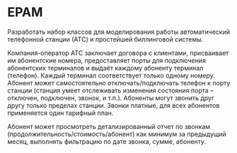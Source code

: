 # EPAM
Разработать набор классов для моделирования работы автоматический телефонной станции (АТС) и простейшей биллинговой системы.

Компания-оператор АТС заключает договора с клиентами, присваивает им абонентские номера, предоставляет порты для подключения абонентских терминалов и выдаёт каждому абоненту терминал (телефон). Каждый терминал соответствует только одному номеру. Абонент может самостоятельно отключать/подключать телефон к порту станции (станция умеет отслеживать изменения состояния порта – отключен, подключен, звонок, и т.п.). Абоненты могут звонить друг другу только пределах станции. Звонки платные, для всех абонентов применяется один тарифный план.

Абонент может просмотреть детализированный отчет по звонкам (продолжительность/стоимость/абонент) как минимум за предыдущий месяц, выполнять фильтрацию по дате звонка, сумме, абоненту.